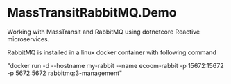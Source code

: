 # MassTransitRabbitMQ.Demo

Working with MassTransit and RabbitMQ using dotnetcore Reactive microservices. 

RabbitMQ is installed in a linux docker container with following command

"docker run -d --hostname my-rabbit --name ecoom-rabbit -p 15672:15672 -p 5672:5672 rabbitmq:3-management"
